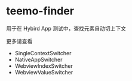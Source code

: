 # teemo-finder

用于在 Hybird App 测试中，查找元素自动切上下文

更多请查看
- SingleContextSwitcher
- NativeAppSwitcher
- WebviewIndexSwitcher
- WebviewValueSwitcher